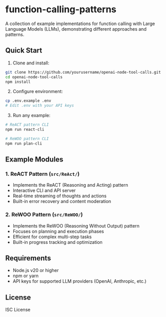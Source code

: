 # function-calling-patterns

A collection of example implementations for function calling with Large Language Models (LLMs), demonstrating different approaches and patterns.

## Quick Start

1. Clone and install:

```bash
git clone https://github.com/yourusername/openai-node-tool-calls.git
cd openai-node-tool-calls
npm install
```

2. Configure environment:

```bash
cp .env.example .env
# Edit .env with your API keys
```

3. Run any example:

```bash
# ReACT pattern CLI
npm run react-cli

# ReWOO pattern CLI
npm run plan-cli
```

## Example Modules

### 1. ReACT Pattern (`src/ReAct/`)

- Implements the ReACT (Reasoning and Acting) pattern
- Interactive CLI and API server
- Real-time streaming of thoughts and actions
- Built-in error recovery and content moderation

### 2. ReWOO Pattern (`src/ReWOO/`)

- Implements the ReWOO (Reasoning Without Output) pattern
- Focuses on planning and execution phases
- Efficient for complex multi-step tasks
- Built-in progress tracking and optimization

## Requirements

- Node.js v20 or higher
- npm or yarn
- API keys for supported LLM providers (OpenAI, Anthropic, etc.)

## License

ISC License
